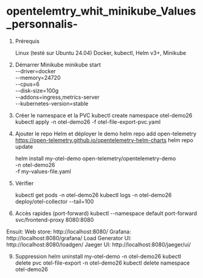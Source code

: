 # opentelemtry_whit_minikube_Values_personnalis-

1) Prérequis

   Linux (testé sur Ubuntu 24.04)
   Docker, kubectl, Helm v3+, Minikube

2) Démarrer Minikube
   minikube start \
   --driver=docker \
   --memory=24720 \
   --cpus=6 \
   --disk-size=100g \
   --addons=ingress,metrics-server \
   --kubernetes-version=stable

3) Créer le namespace et la PVC
   kubectl create namespace otel-demo26
   kubectl apply -n otel-demo26 -f otel-file-export-pvc.yaml

4) Ajouter le repo Helm et déployer le demo
   helm repo add open-telemetry https://open-telemetry.github.io/opentelemetry-helm-charts
   helm repo update

   helm install my-otel-demo open-telemetry/opentelemetry-demo \
    -n otel-demo26 \
    -f my-values-file.yaml


5) Vérifier

   kubectl get pods -n otel-demo26
   kubectl logs -n otel-demo26 deploy/otel-collector --tail=100

7) Accès rapides (port-forward)
   kubectl --namespace default port-forward svc/frontend-proxy 8080:8080

  Ensuit:
    Web store: http://localhost:8080/
    Grafana: http://localhost:8080/grafana/
    Load Generator UI: http://localhost:8080/loadgen/
    Jaeger UI: http://localhost:8080/jaeger/ui/

9) Suppression
    helm uninstall my-otel-demo -n otel-demo26
    kubectl delete pvc otel-file-export -n otel-demo26
    kubectl delete namespace otel-demo26


